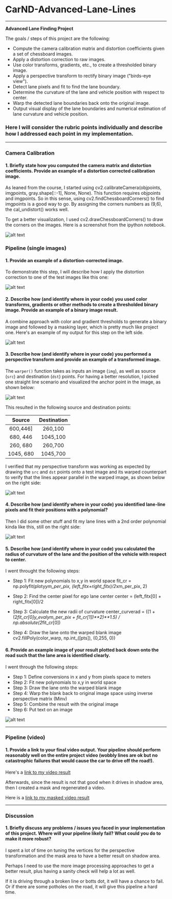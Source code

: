 # CarND-Advanced-Lane-Lines
---
[//]: # (Image References)

[image1]: ./screenshot_cameracali.png "Camera Calibration"
[image2]: ./ss_undist.png "Original vs Undistorted"
[image3]: ./pipeline.png "Combine approach lane marking detection Top Down view"
[image4]: ./drawback.png "Drivable ego lane"
[image5]: ./perspective.png "Source points for perpective transformation"
[video1]: ./project_output.mp4 "Video1"
[video2]: ./project_output_masked.mp4 "Video with mask"


**Advanced Lane Finding Project**

The goals / steps of this project are the following:

* Compute the camera calibration matrix and distortion coefficients given a set of chessboard images.
* Apply a distortion correction to raw images.
* Use color transforms, gradients, etc., to create a thresholded binary image.
* Apply a perspective transform to rectify binary image ("birds-eye view").
* Detect lane pixels and fit to find the lane boundary.
* Determine the curvature of the lane and vehicle position with respect to center.
* Warp the detected lane boundaries back onto the original image.
* Output visual display of the lane boundaries and numerical estimation of lane curvature and vehicle position.

### Here I will consider the rubric points individually and describe how I addressed each point in my implementation.  
---
### Camera Calibration

#### 1. Briefly state how you computed the camera matrix and distortion coefficients. Provide an example of a distortion corrected calibration image.

As leaned from the course, I started using cv2.calibrateCamera(objpoints, imgpoints, gray.shape[::-1], None, None). This function requires objpoints and imgpoints. So in this sense, using cv2.findChessboardCorners() to find imgpoints is a good way to go. By assigning the corners numbers as (9,6), the cal_undistort() works well.

To get a better visualization, I used cv2.drawChessboardCorners() to draw the corners on the images. Here is a screenshot from the ipython notebook.

![alt text][image1]

### Pipeline (single images)

#### 1. Provide an example of a distortion-corrected image.

To demonstrate this step, I will describe how I apply the distortion correction to one of the test images like this one:

![alt text][image2]

#### 2. Describe how (and identify where in your code) you used color transforms, gradients or other methods to create a thresholded binary image.  Provide an example of a binary image result.

A combine approach with color and gradient thresholds to generate a binary image and followed by a masking layer, which is pretty much like project one.  Here's an example of my output for this step on the left side.

![alt text][image3]

#### 3. Describe how (and identify where in your code) you performed a perspective transform and provide an example of a transformed image.

The `warper()` function takes as inputs an image (`img`), as well as source (`src`) and destination (`dst`) points. For having a better resolution, I picked one straight line scenario and visualized the anchor point in the image, as shown below:

![alt text][image5]

This resulted in the following source and destination points:

| Source        | Destination   | 
|:-------------:|:-------------:| 
| 600,446]      | 260,100     | 
| 680, 446      | 1045,100      |
| 260, 680    | 260,700    |
| 1045, 680     | 1045,700       |

I verified that my perspective transform was working as expected by drawing the `src` and `dst` points onto a test image and its warped counterpart to verify that the lines appear parallel in the warped image, as shown below on the right side:

![alt text][image3]

#### 4. Describe how (and identify where in your code) you identified lane-line pixels and fit their positions with a polynomial?

Then I did some other stuff and fit my lane lines with a 2nd order polynomial kinda like this, still on the right side:

![alt text][image3]

#### 5. Describe how (and identify where in your code) you calculated the radius of curvature of the lane and the position of the vehicle with respect to center.

I went throught the following steps:
* Step 1: Fit new polynomials to x,y in world space
    fit_cr = np.polyfit(ploty*ym_per_pix, (left_fitx+right_fitx)/2*xm_per_pix, 2)
    
* Step 2: Find the center pixel for ego lane center
    center = (left_fitx[0] + right_fitx[0])/2
* Step 3: Calculate the new radii of curvature
      center_curverad = ((1 + (2*fit_cr[0]*y_eval*ym_per_pix + fit_cr[1])**2)**1.5) / np.absolute(2*fit_cr[0])
      
* Step 4: Draw the lane onto the warped blank image
    cv2.fillPoly(color_warp, np.int_([pts]), (0,255, 0))


#### 6. Provide an example image of your result plotted back down onto the road such that the lane area is identified clearly.

I went through the following steps:
* Step 1: Define conversions in x and y from pixels space to meters
* Step 2: Fit new polynomials to x,y in world space    
* Step 3: Draw the lane onto the warped blank image
* Step 4: Warp the blank back to original image space using inverse perspective matrix (Minv)
* Step 5: Combine the result with the original image
* Step 6: Put text on an image

![alt text][image4]

---

### Pipeline (video)

#### 1. Provide a link to your final video output.  Your pipeline should perform reasonably well on the entire project video (wobbly lines are ok but no catastrophic failures that would cause the car to drive off the road!).

Here's a [link to my video result](./project_output.mp4)

Afterwards, since the result is not that good when it drives in shadow area, then I created a mask and regenerated a video.

Here is a [link to my  masked video result](./project_output_masked.mp4)

---

### Discussion

#### 1. Briefly discuss any problems / issues you faced in your implementation of this project.  Where will your pipeline likely fail?  What could you do to make it more robust?

I spent a lot of time on tuning the vertices for the perspective transformation and the mask area to have a better result on shadow area.

Perhaps I need to use the more image processing approaches to get a better result, plus having a sanity check will help a lot as well.

If it is driving through a broken line or botts dot, it will have a chance to fail. Or if there are some potholes on the road, it will give this pipeline a hard time.
